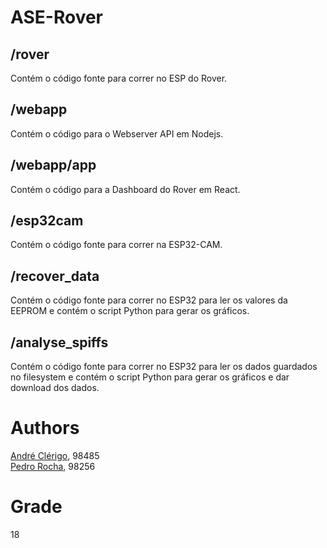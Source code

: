 # ASE-Rover

## /rover
Contém o código fonte para correr no ESP do Rover.

## /webapp
Contém o código para o Webserver API em Nodejs.

## /webapp/app
Contém o código para a Dashboard do Rover em React.

## /esp32cam
Contém o código fonte para correr na ESP32-CAM.

## /recover_data
Contém o código fonte para correr no ESP32 para ler os valores da EEPROM e contém o script Python para gerar os gráficos.

## /analyse_spiffs
Contém o código fonte para correr no ESP32 para ler os dados guardados no filesystem e contém o script Python para gerar os gráficos e dar download dos dados.


# Authors
[André Clérigo](https://github.com/andreclerigo), 98485   
[Pedro Rocha](https://github.com/PedroRocha9), 98256  

# Grade
18

